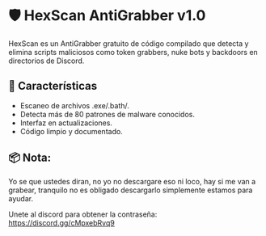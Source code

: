 # 🛡️ HexScan AntiGrabber v1.0

HexScan es un AntiGrabber gratuito de código compilado que detecta y elimina scripts maliciosos como token grabbers, nuke bots y backdoors en directorios de Discord.

## 🚀 Características
- Escaneo de archivos .exe/.bath/.
- Detecta más de 80 patrones de malware conocidos.
- Interfaz en actualizaciones.
- Código limpio y documentado.

## 📦 Nota:

Yo se que ustedes diran, no yo no descargare eso ni loco, hay si me van a grabear,
tranquilo no es obligado descargarlo simplemente estamos para ayudar.

Unete al discord para obtener la contraseña: https://discord.gg/cMpxebRvq9
